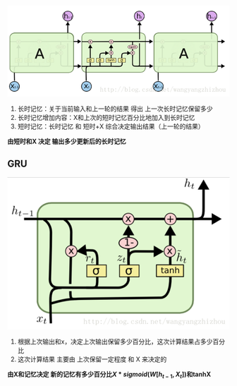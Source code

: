 ![这里写图片描述](LSTM.assets/20170728163509327.png)

1. 长时记忆：关于当前输入和上一轮的结果  得出  上一次长时记忆保留多少
2. 长时记忆增加内容：X和上次的短时记忆百分比地加入到长时记忆
3. 短时记忆：长时记忆 和  短时+X  综合决定输出结果（上一轮的结果）

**由短时和X 决定 输出多少更新后的长时记忆**

## GRU

![这里写图片描述](LSTM.assets/20170814103515255.png)



1. 根据上次输出和x，决定上次输出保留多少百分比，这次计算结果占多少百分比
2. 这次计算结果 主要由   上次保留一定程度  和  X 来决定的

**由X和记忆决定 新的记忆有多少百分比$X*sigmoid(W[h_{t-1},X_t])$和tanhX**















